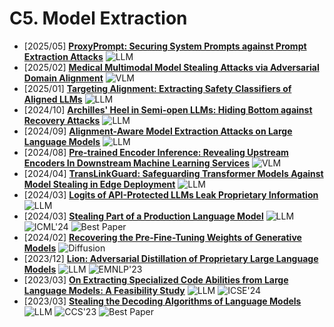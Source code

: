 # C5. Model Extraction
- [2025/05] **[ProxyPrompt: Securing System Prompts against Prompt Extraction Attacks](https://arxiv.org/abs/2505.11459)** ![LLM](https://img.shields.io/badge/LLM-589cf4)
- [2025/02] **[Medical Multimodal Model Stealing Attacks via Adversarial Domain Alignment](https://arxiv.org/abs/2502.02438)** ![VLM](https://img.shields.io/badge/VLM-c7688b)
- [2025/01] **[Targeting Alignment: Extracting Safety Classifiers of Aligned LLMs](https://arxiv.org/abs/2501.16534)** ![LLM](https://img.shields.io/badge/LLM-589cf4)
- [2024/10] **[Archilles' Heel in Semi-open LLMs: Hiding Bottom against Recovery Attacks](https://arxiv.org/abs/2410.11182)** ![LLM](https://img.shields.io/badge/LLM-589cf4)
- [2024/09] **[Alignment-Aware Model Extraction Attacks on Large Language Models](https://arxiv.org/abs/2409.02718)** ![LLM](https://img.shields.io/badge/LLM-589cf4)
- [2024/08] **[Pre-trained Encoder Inference: Revealing Upstream Encoders In Downstream Machine Learning Services](https://arxiv.org/abs/2408.02814)** ![VLM](https://img.shields.io/badge/VLM-c7688b)
- [2024/04] **[TransLinkGuard: Safeguarding Transformer Models Against Model Stealing in Edge Deployment](https://arxiv.org/abs/2404.11121)** ![LLM](https://img.shields.io/badge/LLM-589cf4)
- [2024/03] **[Logits of API-Protected LLMs Leak Proprietary Information](https://arxiv.org/abs/2403.09539)** ![LLM](https://img.shields.io/badge/LLM-589cf4)
- [2024/03] **[Stealing Part of a Production Language Model](https://arxiv.org/abs/2403.06634)** ![LLM](https://img.shields.io/badge/LLM-589cf4) ![ICML'24](https://img.shields.io/badge/ICML'24-f1b800) ![Best Paper](https://img.shields.io/badge/Best_paper-ff0000)
- [2024/02] **[Recovering the Pre-Fine-Tuning Weights of Generative Models](https://arxiv.org/abs/2402.10208)** ![Diffusion](https://img.shields.io/badge/Diffusion-a99cf4)
- [2023/12] **[Lion: Adversarial Distillation of Proprietary Large Language Models](https://aclanthology.org/2023.emnlp-main.189/)** ![LLM](https://img.shields.io/badge/LLM-589cf4) ![EMNLP'23](https://img.shields.io/badge/EMNLP'23-f1b800)
- [2023/03] **[On Extracting Specialized Code Abilities from Large Language Models: A Feasibility Study](https://arxiv.org/abs/2303.03012)** ![LLM](https://img.shields.io/badge/LLM-589cf4) ![ICSE'24](https://img.shields.io/badge/ICSE'24-f1b800)
- [2023/03] **[Stealing the Decoding Algorithms of Language Models](https://arxiv.org/abs/2303.04729)** ![LLM](https://img.shields.io/badge/LLM-589cf4) ![CCS'23](https://img.shields.io/badge/CCS'23-f1b800) ![Best Paper](https://img.shields.io/badge/Best_paper-ff0000)

